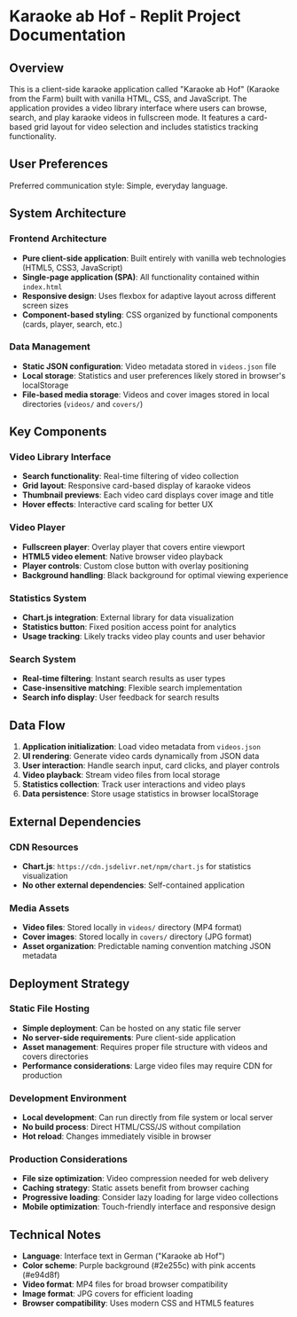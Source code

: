 # Karaoke ab Hof - Replit Project Documentation

## Overview

This is a client-side karaoke application called "Karaoke ab Hof" (Karaoke from the Farm) built with vanilla HTML, CSS, and JavaScript. The application provides a video library interface where users can browse, search, and play karaoke videos in fullscreen mode. It features a card-based grid layout for video selection and includes statistics tracking functionality.

## User Preferences

Preferred communication style: Simple, everyday language.

## System Architecture

### Frontend Architecture
- **Pure client-side application**: Built entirely with vanilla web technologies (HTML5, CSS3, JavaScript)
- **Single-page application (SPA)**: All functionality contained within `index.html`
- **Responsive design**: Uses flexbox for adaptive layout across different screen sizes
- **Component-based styling**: CSS organized by functional components (cards, player, search, etc.)

### Data Management
- **Static JSON configuration**: Video metadata stored in `videos.json` file
- **Local storage**: Statistics and user preferences likely stored in browser's localStorage
- **File-based media storage**: Videos and cover images stored in local directories (`videos/` and `covers/`)

## Key Components

### Video Library Interface
- **Search functionality**: Real-time filtering of video collection
- **Grid layout**: Responsive card-based display of karaoke videos
- **Thumbnail previews**: Each video card displays cover image and title
- **Hover effects**: Interactive card scaling for better UX

### Video Player
- **Fullscreen player**: Overlay player that covers entire viewport
- **HTML5 video element**: Native browser video playback
- **Player controls**: Custom close button with overlay positioning
- **Background handling**: Black background for optimal viewing experience

### Statistics System
- **Chart.js integration**: External library for data visualization
- **Statistics button**: Fixed position access point for analytics
- **Usage tracking**: Likely tracks video play counts and user behavior

### Search System
- **Real-time filtering**: Instant search results as user types
- **Case-insensitive matching**: Flexible search implementation
- **Search info display**: User feedback for search results

## Data Flow

1. **Application initialization**: Load video metadata from `videos.json`
2. **UI rendering**: Generate video cards dynamically from JSON data
3. **User interaction**: Handle search input, card clicks, and player controls
4. **Video playback**: Stream video files from local storage
5. **Statistics collection**: Track user interactions and video plays
6. **Data persistence**: Store usage statistics in browser localStorage

## External Dependencies

### CDN Resources
- **Chart.js**: `https://cdn.jsdelivr.net/npm/chart.js` for statistics visualization
- **No other external dependencies**: Self-contained application

### Media Assets
- **Video files**: Stored locally in `videos/` directory (MP4 format)
- **Cover images**: Stored locally in `covers/` directory (JPG format)
- **Asset organization**: Predictable naming convention matching JSON metadata

## Deployment Strategy

### Static File Hosting
- **Simple deployment**: Can be hosted on any static file server
- **No server-side requirements**: Pure client-side application
- **Asset management**: Requires proper file structure with videos and covers directories
- **Performance considerations**: Large video files may require CDN for production

### Development Environment
- **Local development**: Can run directly from file system or local server
- **No build process**: Direct HTML/CSS/JS without compilation
- **Hot reload**: Changes immediately visible in browser

### Production Considerations
- **File size optimization**: Video compression needed for web delivery
- **Caching strategy**: Static assets benefit from browser caching
- **Progressive loading**: Consider lazy loading for large video collections
- **Mobile optimization**: Touch-friendly interface and responsive design

## Technical Notes

- **Language**: Interface text in German ("Karaoke ab Hof")
- **Color scheme**: Purple background (#2e255c) with pink accents (#e94d8f)
- **Video format**: MP4 files for broad browser compatibility
- **Image format**: JPG covers for efficient loading
- **Browser compatibility**: Uses modern CSS and HTML5 features